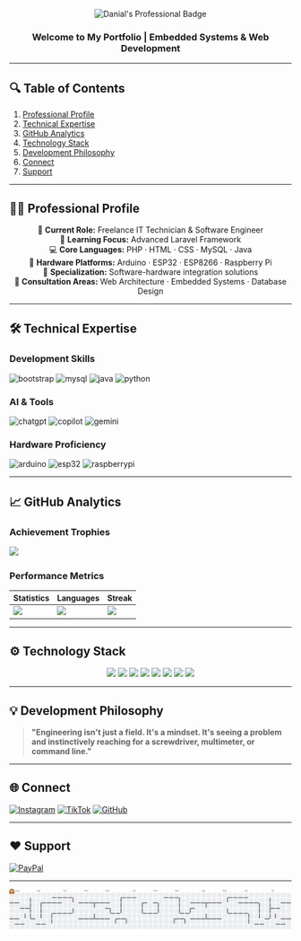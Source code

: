 <!-- Professional Header with Badge Identity -->
<p align="center">
  <img src="https://img.shields.io/badge/Danial-IT_Technician_&_Software_Engineer-8E75B2?style=for-the-badge&logo=starship&logoColor=white&labelColor=2F3134" alt="Danial's Professional Badge"/>
  <h3 align="center">Welcome to My Portfolio | Embedded Systems & Web Development</h3>
</p>

---

## 🔍 Table of Contents
1. [Professional Profile](#-professional-profile)  
2. [Technical Expertise](#-technical-expertise)  
3. [GitHub Analytics](#-github-analytics)  
4. [Technology Stack](#-technology-stack)  
5. [Development Philosophy](#-development-philosophy)  
6. [Connect](#-connect)  
7. [Support](#-support)  

---

## 👨‍💻 Professional Profile
<p align="center">
🔭 <strong>Current Role:</strong> Freelance IT Technician & Software Engineer<br/>
🌱 <strong>Learning Focus:</strong> Advanced Laravel Framework<br/>
💻 <strong>Core Languages:</strong> PHP · HTML · CSS · MySQL · Java<br/>
🔧 <strong>Hardware Platforms:</strong> Arduino · ESP32 · ESP8266 · Raspberry Pi<br/>
🚀 <strong>Specialization:</strong> Software-hardware integration solutions<br/>
💬 <strong>Consultation Areas:</strong> Web Architecture · Embedded Systems · Database Design<br/>
</p>

---

## 🛠 Technical Expertise
### Development Skills
![bootstrap](https://github.com/user-attachments/assets/124202e4-aa8c-4bcd-a057-e2b7c7def733)
![mysql](https://img.shields.io/badge/MySQL-4479A1?logo=mysql&logoColor=white)
![java](https://img.shields.io/badge/Java-007396?logo=openjdk&logoColor=white)
![python](https://img.shields.io/badge/Python-3776AB?logo=python&logoColor=white)

### AI & Tools
![chatgpt](https://img.shields.io/badge/ChatGPT-74aa9c?logo=openai&logoColor=white)
![copilot](https://img.shields.io/badge/GitHub_Copilot-8957E5?logo=github-copilot&logoColor=white)
![gemini](https://img.shields.io/badge/Google_Gemini-8E75B2?logo=google-gemini&logoColor=white)


### Hardware Proficiency
![arduino](https://img.shields.io/badge/Arduino-00979D?logo=arduino&logoColor=white)
![esp32](https://img.shields.io/badge/ESP32-black?logo=espressif&logoColor=white)
![raspberrypi](https://img.shields.io/badge/Raspberry_Pi-A22846?logo=raspberrypi&logoColor=white)

---

## 📈 GitHub Analytics
### Achievement Trophies
![](https://github-profile-trophy.vercel.app/?username=danial-blackhat&theme=radical&no-frame=true&margin-w=5&column=4)

### Performance Metrics
| Statistics | Languages | Streak |
|------------|-----------|--------|
| <img src="https://github-readme-stats.vercel.app/api?username=danial-blackhat&show_icons=true&theme=radical&hide_border=true" width="100%"> | <img src="https://github-readme-stats.vercel.app/api/top-langs?username=danial-blackhat&layout=compact&theme=radical&hide_border=true" width="100%"> | <img src="https://streak-stats.demolab.com?user=danial-blackhat&theme=radical&hide_border=true" width="100%"> |

---

## ⚙️ Technology Stack
<p align="center">
  <img src="https://img.shields.io/badge/PHP-777BB4?logo=php&logoColor=white" height="40">
  <img src="https://img.shields.io/badge/MySQL-4479A1?logo=mysql&logoColor=white" height="40">
  <img src="https://img.shields.io/badge/HTML5-E34F26?logo=html5&logoColor=white" height="40">
  <img src="https://img.shields.io/badge/CSS3-1572B6?logo=css3&logoColor=white" height="40">
  <img src="https://img.shields.io/badge/Java-007396?logo=openjdk&logoColor=white" height="40">
  <img src="https://img.shields.io/badge/Markdown-000000?logo=markdown&logoColor=white" height="40">
  <img src="https://img.shields.io/badge/Python-3776AB?logo=python&logoColor=white" height="40">
  <img src="https://img.shields.io/badge/Arduino_IDE-00979D?logo=arduino&logoColor=white" height="40">
</p>

---

## 💡 Development Philosophy
> **"Engineering isn't just a field. It's a mindset. It's seeing a problem and instinctively reaching for a screwdriver, multimeter, or command line."**

---

## 🌐 Connect
[![Instagram](https://img.shields.io/badge/Instagram-danial.fx__-E4405F?logo=instagram&style=flat)](https://instagram.com/danial.fx__) 
[![TikTok](https://img.shields.io/badge/TikTok-@dnial__blackhat-000000?logo=tiktok&style=flat)](https://tiktok.com/@dnial_blackhat) 
[![GitHub](https://img.shields.io/badge/GitHub-danial--blackhat-181717?logo=github&style=flat)](https://github.com/danial-blackhat)

---

## ❤️ Support
[![PayPal](https://img.shields.io/badge/Support_My_Work-00457C?logo=paypal&style=for-the-badge)](https://paypal.me/MrMoneyHeist) 

---

<picture>
  <source media="(prefers-color-scheme: dark)" srcset="https://raw.githubusercontent.com/danial-blackhat/danial-blackhat/output/pacman-contribution-graph-dark.svg">
  <source media="(prefers-color-scheme: light)" srcset="https://raw.githubusercontent.com/danial-blackhat/danial-blackhat/output/pacman-contribution-graph.svg">
  <img alt="pacman contribution graph" src="https://raw.githubusercontent.com/danial-blackhat/danial-blackhat/output/pacman-contribution-graph.svg">
</picture>

###
